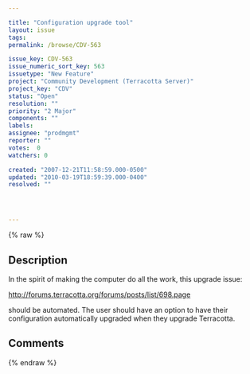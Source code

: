 ```yaml
---

title: "Configuration upgrade tool"
layout: issue
tags: 
permalink: /browse/CDV-563

issue_key: CDV-563
issue_numeric_sort_key: 563
issuetype: "New Feature"
project: "Community Development (Terracotta Server)"
project_key: "CDV"
status: "Open"
resolution: ""
priority: "2 Major"
components: ""
labels: 
assignee: "prodmgmt"
reporter: ""
votes:  0
watchers: 0

created: "2007-12-21T11:58:59.000-0500"
updated: "2010-03-19T18:59:39.000-0400"
resolved: ""




---
```


{% raw %}

## Description

<div markdown="1" class="description">

In the spirit of making the computer do all the work, this upgrade issue:

  http://forums.terracotta.org/forums/posts/list/698.page

should be automated.  The user should have an option to have their configuration automatically upgraded when they upgrade Terracotta.

</div>

## Comments



{% endraw %}
